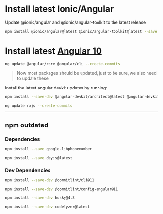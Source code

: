 # Install latest Ionic/Angular
Update @ionic/angular and @ionic/angular-toolkit to the latest release
``` bash
npm install @ionic/angular@latest @ionic/angular-toolkit@latest --save
```

# Install latest [Angular 10](https://update.angular.io/#9.1:10.0l3)
``` bash
ng update @angular/core @angular/cli --create-commits
```

> Now most packages should be updated, just to be sure, we also need to update these 

Install the latest angular devkit updates by running:
``` bash
npm install --save-dev @angular-devkit/architect@latest @angular-devkit/build-angular@latest @angular-devkit/core@latest @angular-devkit/schematics@latest
```

``` bash
ng update rxjs --create-commits
```

---

## npm outdated
### Dependencies
``` bash
npm install --save google-libphonenumber

npm install --save dayjs@latest
```

### Dev Dependencies
``` bash
npm install --save-dev @commitlint/cli@11

npm install --save-dev @commitlint/config-angular@11

npm install --save-dev husky@4.3

npm install --save-dev codelyzer@latest
```
